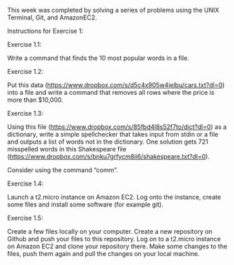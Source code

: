 This week was completed by solving a series of problems using the UNIX Terminal, Git, and AmazonEC2.

Instructions for Exercise 1:

Exercise 1.1:

Write a command that finds the 10 most popular words in a file.

Exercise 1.2:

Put this data (https://www.dropbox.com/s/d5c4x905w4jelbu/cars.txt?dl=0) into a file and write a command that removes all rows where the price is more than $10,000.

Exercise 1.3:

Using this file (https://www.dropbox.com/s/85fbd4l8s52f7to/dict?dl=0) as a dictionary, write a simple spellchecker that takes input from stdin or a file and outputs a list of words not in the dictionary. One solution gets 721 misspelled words in this Shakespeare file (https://www.dropbox.com/s/bnku7grfycm8ii6/shakespeare.txt?dl=0).

Consider using the command “comm”.

Exercise 1.4:

Launch a t2.micro instance on Amazon EC2. Log onto the instance, create some files and install some software (for example git).

Exercise 1.5: 

Create a few files locally on your computer. Create a new repository on Github and push your files to this repository. Log on to a t2.micro instance on Amazon EC2 and clone your repository there. Make some changes to the files, push them again and pull the changes on your local machine.
